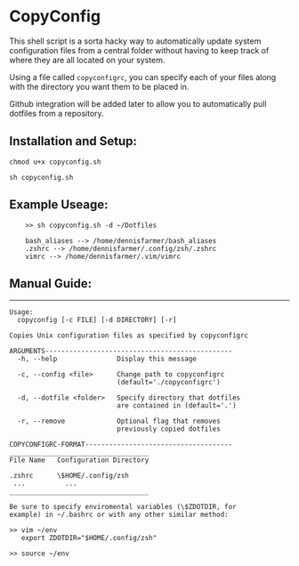 # CopyConfig
This shell script is a sorta hacky way to automatically update system configuration files from a central folder without having to keep track of where they are all located on your system. 

Using a file called `copyconfigrc`, you can specify each of your files along with the directory you want them to be placed in.

Github integration will be added later to allow you to automatically pull dotfiles from a repository.

## Installation and Setup:

`chmod u+x copyconfig.sh` 

`sh copyconfig.sh`

## Example Useage:

        >> sh copyconfig.sh -d ~/Dotfiles
        
        bash_aliases --> /home/dennisfarmer/bash_aliases
        .zshrc --> /home/dennisfarmer/.config/zsh/.zshrc
        vimrc --> /home/dennisfarmer/.vim/vimrc

## Manual Guide:

<hr>

```
Usage:
  copyconfig [-c FILE] [-d DIRECTORY] [-r]

Copies Unix configuration files as specified by copyconfigrc

ARGUMENTS-----------------------------------------------
  -h, --help               Display this message
                          
  -c, --config <file>      Change path to copyconfigrc
                           (default='./copyconfigrc')

  -d, --dotfile <folder>   Specify directory that dotfiles
                           are contained in (default='.')

  -r, --remove             Optional flag that removes
                           previously copied dotfiles

COPYCONFIGRC-FORMAT-------------------------------------
___________________________________
File Name   Configuration Directory

.zshrc      \$HOME/.config/zsh
 ...          ...
___________________________________

Be sure to specify enviromental variables (\$ZDOTDIR, for
example) in ~/.bashrc or with any other similar method:

>> vim ~/env
   export ZDOTDIR="$HOME/.config/zsh"

>> source ~/env
 
```
